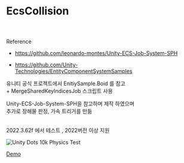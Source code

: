 # EcsCollision

<article id="73b3a9f0-ad51-42a9-9818-9d5e64c6c2a3" class="page sans"><header><p class="page-description"></p></header><div class="page-body"><p id="90510338-46a2-4f25-9db5-002bc974a4fa" class="">Reference<div class="indented"><ul id="8cc0d7ca-312e-47dc-9342-c64c74fc5ef8" class="bulleted-list"><li style="list-style-type:disc"><a href="https://github.com/leonardo-montes/Unity-ECS-Job-System-SPH">https://github.com/leonardo-montes/Unity-ECS-Job-System-SPH</a></li></ul><ul id="98825858-96c7-41a8-8f7e-fe96a1a31f17" class="bulleted-list"><li style="list-style-type:disc"><a href="https://github.com/Unity-Technologies/EntityComponentSystemSamples">https://github.com/Unity-Technologies/EntityComponentSystemSamples</a></li></ul><p id="b5a405e9-bb1b-4123-bf74-2f77122e1cd3" class="">
</p></div></p><p id="ea5786c9-9c57-4c7c-97ed-1ddfd709a79d" class="">유니티 공식 프로젝트에서 EnitiySample.Boid 를 참고<br/>+ MergeSharedKeyIndicesJob 스크립트 사용<br/></p><p id="aab12a13-eef4-461b-a101-b98c5bc1ff9f" class="">
</p><p id="d2e915ec-089f-4e20-9cd8-5ba311249f76" class="">Unity-ECS-Job-System-SPH을 참고하며 제작 하였으며<br/>추가로 장해물 판정, 가속 트리거를 만듦<br/></p><p id="177ea39e-e82b-4bd6-9579-ce05b61a8965" class=""> </p><p id="65bb147f-41a0-4811-a1d3-7e94c933f542" class="">
</p><p id="8018deaf-f8aa-4131-ae74-411a4255e1d5" class="">
</p><p id="4cdd2927-d836-4632-9467-9d096eb56a67" class="">
</p></div></article><span class="sans" style="font-size:14px;padding-top:2em"></span>

<br/>2022.3.62f 에서 테스트 , 2022버전 이상 지원 <br/>
<p></p>

![Unity Dots 10k Physics Test](https://github.com/user-attachments/assets/adfa6344-c1c2-438c-818c-61596aaf3f34)

[Demo](https://youtu.be/QzyeLBs9Zk8)
